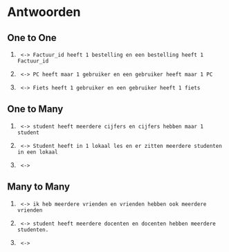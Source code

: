 # Antwoorden

## One to One
1.      <-> Factuur_id heeft 1 bestelling en een bestelling heeft 1 Factuur_id
2.      <-> PC heeft maar 1 gebruiker en een gebruiker heeft maar 1 PC
3.      <-> Fiets heeft 1 gebruiker en een gebruiker heeft 1 fiets

## One to Many
1.      <-> student heeft meerdere cijfers en cijfers hebben maar 1 student
2.      <-> Student heeft in 1 lokaal les en er zitten meerdere studenten in een lokaal
3.      <-> 
   
## Many to Many
1.      <-> ik heb meerdere vrienden en vrienden hebben ook meerdere vrienden
2.      <-> student heeft meerdere docenten en docenten hebben meerdere studenten.
3.      <-> 